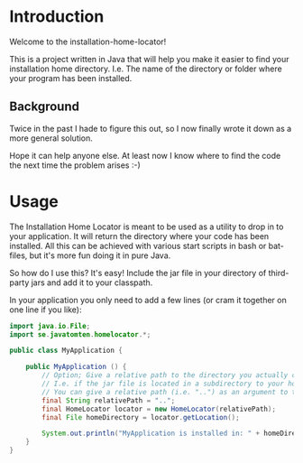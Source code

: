 # Introduction
Welcome to the installation-home-locator!

This is a project written in Java that will help you make it easier to find your installation home directory. 
I.e. The name of the directory or folder where your program has been installed.

## Background

Twice in the past I hade to figure this out, so I now finally wrote it down as a more general solution.

Hope it can help anyone else. At least now I know where to find the code the next time the problem arises :-)

# Usage

The Installation Home Locator is meant to be used as a utility to drop in to your application. 
It will return the directory where your code has been installed. 
All this can be achieved with various start scripts in bash or bat-files, but it's more fun doing it in pure Java.

So how do I use this? It's easy! Include the jar file in your directory of third-party jars and add it to your classpath.

In your application you only need to add a few lines (or cram it together on one line if you like):

```java
import java.io.File;
import se.javatomten.homelocator.*;

public class MyApplication {

    public MyApplication () {
        // Option; Give a relative path to the directory you actually call home.
        // I.e. if the jar file is located in a subdirectory to your home directory, as "lib"
        // You can give a relative path (i.e. "..") as an argument to the Constructor.
        final String relativePath = "..";
        final HomeLocator locator = new HomeLocator(relativePath);
        final File homeDirectory = locator.getLocation();

        System.out.println("MyApplication is installed in: " + homeDirectory);
    }
}
```


